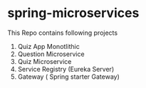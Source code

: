 # spring-microservices

This Repo contains following projects
1. Quiz App Monotlithic
2. Question Microservice
3. Quiz Microservice
4. Service Registry (Eureka Server)
5. Gateway ( Spring starter Gateway)

